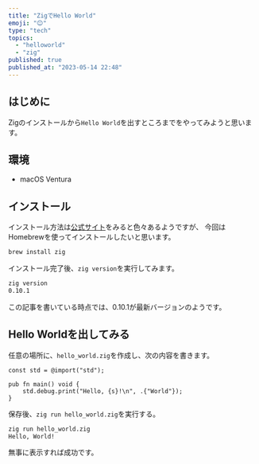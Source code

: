 ```yaml
---
title: "ZigでHello World"
emoji: "😊"
type: "tech"
topics:
  - "helloworld"
  - "zig"
published: true
published_at: "2023-05-14 22:48"
---
```


## はじめに

Zigのインストールから`Hello World`を出すところまでをやってみようと思います。

## 環境

- macOS Ventura

## インストール

インストール方法は[公式サイト](https://ziglang.org/ja/learn/getting-started/)をみると色々あるようですが、
今回はHomebrewを使ってインストールしたいと思います。

```bash
brew install zig
```

インストール完了後、`zig version`を実行してみます。

```bash
zig version
0.10.1
```

この記事を書いている時点では、0.10.1が最新バージョンのようです。

## Hello Worldを出してみる

任意の場所に、`hello_world.zig`を作成し、次の内容を書きます。

```zig:hello_world.zig
const std = @import("std");

pub fn main() void {
    std.debug.print("Hello, {s}!\n", .{"World"});
}
```

保存後、`zig run hello_world.zig`を実行する。

```bash
zig run hello_world.zig 
Hello, World!
```

無事に表示すれば成功です。